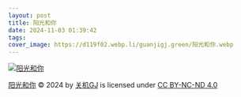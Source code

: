 ```yaml
---
layout: post
title: 阳光和你
date: 2024-11-03 01:39:42
tags:
cover_image: https://d119f02.webp.li/guanjigj.green/阳光和你.webp
---
```


[![阳光和你](https://d119f02.webp.li/guanjigj.green/阳光和你.webp)](https://rclone.cosec.moe/guanjigj.green/阳光和你.webp)

[阳光和你](https://guanjigj.green/阳光和你) © 2024 by [关机GJ](https://guanjigj.green) is licensed under [CC BY-NC-ND 4.0](https://creativecommons.org/licenses/by-nc-nd/4.0/)